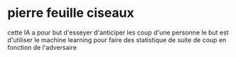 # pierre feuille ciseaux 

cette IA a pour but d'esseyer d'anticiper les coup d'une personne 
le but est d'utiliser le machine learning pour faire des statistique de suite de coup en fonction de l'adversaire